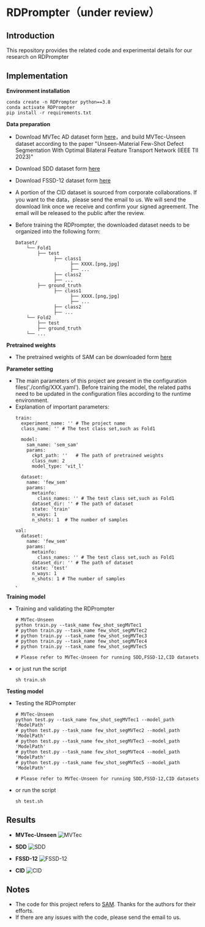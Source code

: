 # RDPrompter（under review）

## Introduction

This repository provides the related code and  experimental details for our research on RDPrompter

## Implementation

**Environment installation**

```shell
conda create -n RDPrompter python==3.8
conda activate RDPrompter
pip install -r requirements.txt
```

**Data preparation**

+ Download MVTec AD dataset form [here](https://www.mvtec.com/company/research/datasets/mvtec-ad/downloads)，and build MVTec-Unseen dataset according to the paper "Unseen-Material Few-Shot Defect Segmentation With Optimal Bilateral Feature Transport Network (IEEE TII 2023)"

+ Download SDD dataset form [here](https://github.com/bbbbby-99/TGRNet-Surface-Defect-Segmentation)

+ Download FSSD-12 dataset form [here](https://github.com/VDT-2048/CPANet)

+  A portion of the CID dataset is sourced from corporate collaborations. If you want to the data，please send  the email to us. We will send the download link once we receive and confirm your signed agreement. The email will be released to the public after the review.
    
+  Before training the RDPrompter, the downloaded dataset needs to be organized into the following form:
    
    ```shell
    Dataset/
        └── Fold1
            ├── test
                  ├── class1
                        ├── XXXX.[png,jpg]
                        ├── ...
                  ├── class2
                  ├── ...
            ├── ground_truth
                  ├── class1
                        ├── XXXX.[png,jpg]
                        ├── ...
                  ├── class2
                  ├── ...
        └── Fold2
            ├── test
            ├── ground_truth
        └── ...
    ```

**Pretrained weights**

+  The  pretrained weights of SAM can be downloaded  form [here](https://github.com/facebookresearch/segment-anything)

**Parameter setting**

+ The main parameters of this project are present in the configuration files('./config/XXX.yaml').  Before training the model, the related paths need to be updated in the configuration files according to the runtime environment.
+ Explanation of important parameters:
    ```shell
    train:
      experiment_name: '' # The project name
      class_name: '' # The test class set,such as Fold1
    
      model:
        sam_name: 'sem_sam'   
        params:
          ckpt_path: ''   # The path of pretrained weights
          class_num: 2
          model_type: 'vit_l'   
    
      dataset:
        name: 'few_sem'
        params:
          metainfo:
            class_names: '' # The test class set,such as Fold1
          dataset_dir: '' # The path of dataset
          state: 'train'
          n_ways: 1
          n_shots: 1  # The number of samples
      
    val:
      dataset:
        name: 'few_sem'
        params:
          metainfo:
            class_names: '' # The test class set,such as Fold1
          dataset_dir: '' # The path of dataset
          state: 'test'
          n_ways: 1
          n_shots: 1 # The number of samples
    、
    ```

**Training model**

* Training and validating the RDPrompter
    ```shell
    # MVTec-Unseen
    python train.py --task_name few_shot_segMVTec1
    # python train.py --task_name few_shot_segMVTec2
    # python train.py --task_name few_shot_segMVTec3
    # python train.py --task_name few_shot_segMVTec4
    # python train.py --task_name few_shot_segMVTec5
    
    # Please refer to MVTec-Unseen for running SDD,FSSD-12,CID datasets
    ```
* or just run the script
    ```shell
    sh train.sh
    ```

**Testing model**

+ Testing  the RDPrompter
    ```shell
    # MVTec-Unseen
    python test.py --task_name few_shot_segMVTec1 --model_path 'ModelPath'
    # python test.py --task_name few_shot_segMVTec2 --model_path 'ModelPath'
    # python test.py --task_name few_shot_segMVTec3 --model_path 'ModelPath'
    # python test.py --task_name few_shot_segMVTec4 --model_path 'ModelPath'
    # python test.py --task_name few_shot_segMVTec5 --model_path 'ModelPath'
    
    # Please refer to MVTec-Unseen for running SDD,FSSD-12,CID datasets
    ```
* or run the script
    ```shell
    sh test.sh
    ```

## Results

+ **MVTec-Unseen**
  ![MVTec](./figs/MVTec.jpg)

+ **SDD**
  ![SDD](./figs/SDD.jpg)

+ **FSSD-12**
  ![FSSD-12](./figs/FSSD-12.jpg)

+ **CID**
  ![CID](./figs/CID.jpg)

## Notes

+ The code for this project refers to [SAM](https://github.com/facebookresearch/segment-anything). Thanks for the authors for their efforts.
+ If there are any issues with the code, please  send the email  to us.
